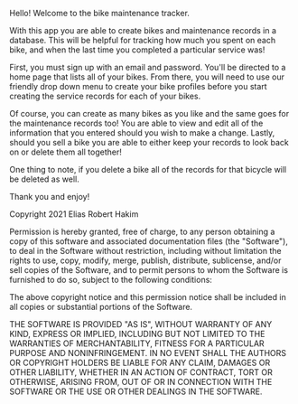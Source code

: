 Hello! Welcome to the bike maintenance tracker. 

With this app you are able to create bikes and maintenance records in a database. This will be helpful for tracking how much you spent on each bike, and when the last time you completed a particular service was! 

First, you must sign up with an email and password. You'll be directed to a home page that lists all of your bikes. From there, you will need to use our friendly drop down menu to create your bike profiles before you start creating the service records for each of your bikes. 

Of course, you can create as many bikes as you like and the same goes for the maintenance records too! You are able to view and edit all of the information that you entered should you wish to make a change. Lastly, should you sell a bike you are able to either keep your records to look back on or delete them all together! 

One thing to note, if you delete a bike all of the records for that bicycle will be deleted as well. 

Thank you and enjoy! 

Copyright 2021 Elias Robert Hakim

Permission is hereby granted, free of charge, to any person obtaining a copy of this software and associated documentation files (the "Software"), to deal in the Software without restriction, including without limitation the rights to use, copy, modify, merge, publish, distribute, sublicense, and/or sell copies of the Software, and to permit persons to whom the Software is furnished to do so, subject to the following conditions:

The above copyright notice and this permission notice shall be included in all copies or substantial portions of the Software.

THE SOFTWARE IS PROVIDED "AS IS", WITHOUT WARRANTY OF ANY KIND, EXPRESS OR IMPLIED, INCLUDING BUT NOT LIMITED TO THE WARRANTIES OF MERCHANTABILITY, FITNESS FOR A PARTICULAR PURPOSE AND NONINFRINGEMENT. IN NO EVENT SHALL THE AUTHORS OR COPYRIGHT HOLDERS BE LIABLE FOR ANY CLAIM, DAMAGES OR OTHER LIABILITY, WHETHER IN AN ACTION OF CONTRACT, TORT OR OTHERWISE, ARISING FROM, OUT OF OR IN CONNECTION WITH THE SOFTWARE OR THE USE OR OTHER DEALINGS IN THE SOFTWARE.